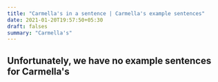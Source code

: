 ```yaml
---
title: "Carmella's in a sentence | Carmella's example sentences"
date: 2021-01-20T19:57:50+05:30
draft: falses
summary: "Carmella's"
---
```

## Unfortunately, we have no example sentences for Carmella's                 
